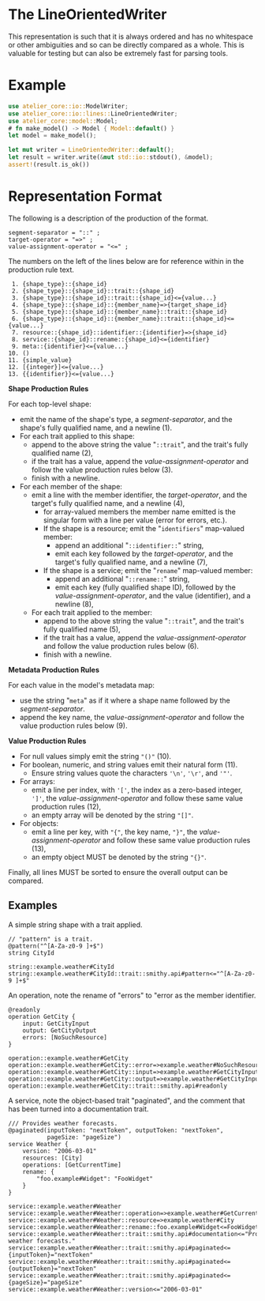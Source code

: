 # The LineOrientedWriter

This representation is such
that it is always ordered and has no whitespace or other ambiguities and so can be directly
compared as a whole. This is valuable for testing but can also be extremely fast for parsing
tools.

# Example

```rust
use atelier_core::io::ModelWriter;
use atelier_core::io::lines::LineOrientedWriter;
use atelier_core::model::Model;
# fn make_model() -> Model { Model::default() }
let model = make_model();

let mut writer = LineOrientedWriter::default();
let result = writer.write(&mut std::io::stdout(), &model);
assert!(result.is_ok())
```

# Representation Format

The following is a description of the production of the format.

```text
segment-separator = "::" ;
target-operator = "=>" ;
value-assignment-operator = "<=" ;
```

The numbers on the left of the lines below are for reference within in the production rule text.

```text
 1. {shape_type}::{shape_id}
 2. {shape_type}::{shape_id}::trait::{shape_id}
 3. {shape_type}::{shape_id}::trait::{shape_id}<={value...}
 4. {shape_type}::{shape_id}::{member_name}=>{target_shape_id}
 5. {shape_type}::{shape_id}::{member_name}::trait::{shape_id}
 6. {shape_type}::{shape_id}::{member_name}::trait::{shape_id}<={value...}
 7. resource::{shape_id}::identifier::{identifier}=>{shape_id}
 8. service::{shape_id}::rename::{shape_id}<={identifier}
 9. meta::{identifier}<={value...}
10. ()
11. {simple_value}
12. [{integer}]<={value...}
13. {{identifier}}<={value...}
```

**Shape Production Rules**

For each top-level shape:

* emit the name of the shape's type, a _segment-separator_, and the shape's fully qualified name, and a newline (1).
* For each trait applied to this shape:
    * append to the above string the value "`::trait`", and the trait's fully qualified name (2),
    * if the trait has a value, append the _value-assignment-operator_ and follow the value production rules below (3).
    * finish with a newline.
* For each member of the shape:
    * emit a line with the member identifier, the _target-operator_, and the target's fully qualified name, and a newline (4),
        * for array-valued members the member name emitted is the singular form with a line per value (error for errors, etc.).
        * If the shape is a resource; emit the "`identifiers`" map-valued member:
            * append an additional "`::identifier::`" string,
            * emit each key followed by the _target-operator_, and the target's fully qualified name, and a newline (7),
        * If the shape is a service; emit the "`rename`" map-valued member:
            * append an additional "`::rename::`" string,
            * emit each key (fully qualified shape ID), followed by the _value-assignment-operator_, and the value (identifier), and a newline (8),
    * For each trait applied to the member:
        * append to the above string the value "`::trait`", and the trait's fully qualified name (5),
        * if the trait has a value, append the _value-assignment-operator_ and follow the value production rules below (6).
        * finish with a newline.

**Metadata Production Rules**

For each value in the model's metadata map:

* use the string "`meta`" as if it where a shape name followed by the _segment-separator_.
* append the key name, the _value-assignment-operator_ and follow the value production rules below (9).

**Value Production Rules**

* For null values simply emit the string `"()"` (10).
* For boolean, numeric, and string values emit their natural form (11).
    * Ensure string values quote the characters `'\n'`, `'\r'`, and `'"'`.
* For arrays:
    * emit a line per index, with `'['`, the index as a zero-based integer, `']'`, the _value-assignment-operator_
      and follow these same value production rules (12),
    * an empty array will be denoted by the string `"[]"`.
* For objects:
    * emit a line per key, with `"{"`, the key name, `"}"`, the _value-assignment-operator_ and follow
      these same value production rules (13),
    * an empty object MUST be denoted by the string `"{}"`.

Finally, all lines MUST be sorted to ensure the overall output can be compared.

## Examples

A simple string shape with a trait applied.

```smithy
// "pattern" is a trait.
@pattern("^[A-Za-z0-9 ]+$")
string CityId
```

```text
string::example.weather#CityId
string::example.weather#CityId::trait::smithy.api#pattern<="^[A-Za-z0-9 ]+$"
```

An operation, note the rename of "errors" to "error as the member identifier.

```smithy
@readonly
operation GetCity {
    input: GetCityInput
    output: GetCityOutput
    errors: [NoSuchResource]
}
```

```text
operation::example.weather#GetCity
operation::example.weather#GetCity::error=>example.weather#NoSuchResource
operation::example.weather#GetCity::input=>example.weather#GetCityInput
operation::example.weather#GetCity::output=>example.weather#GetCityInput
operation::example.weather#GetCity::trait::smithy.api#readonly
```

A service, note the object-based trait "paginated", and the comment that has been turned into a
documentation trait.

```smithy
/// Provides weather forecasts.
@paginated(inputToken: "nextToken", outputToken: "nextToken",
           pageSize: "pageSize")
service Weather {
    version: "2006-03-01"
    resources: [City]
    operations: [GetCurrentTime]
    rename: {
        "foo.example#Widget": "FooWidget"
    }
}
```

```text
service::example.weather#Weather
service::example.weather#Weather::operation=>example.weather#GetCurrentTime
service::example.weather#Weather::resource=>example.weather#City
service::example.weather#Weather::rename::foo.example#Widget<=FooWidget
service::example.weather#Weather::trait::smithy.api#documentation<="Provides weather forecasts."
service::example.weather#Weather::trait::smithy.api#paginated<={inputToken}="nextToken"
service::example.weather#Weather::trait::smithy.api#paginated<={outputToken}="nextToken"
service::example.weather#Weather::trait::smithy.api#paginated<={pageSize}="pageSize"
service::example.weather#Weather::version<="2006-03-01"
```
